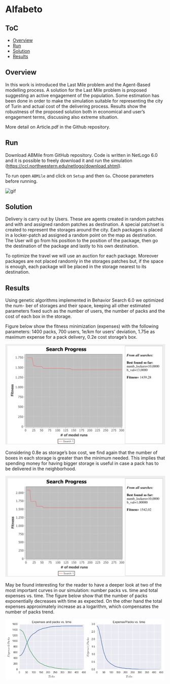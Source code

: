 # Alfabeto
<script src="https://cdn.mathjax.org/mathjax/latest/MathJax.js?config=TeX-AMS-MML_HTMLorMML" type="text/javascript"></script>
## ToC
- [Overview](#overview)
- [Run](#run)
- [Solution](#Solution)
- [Results](#Results)


## Overview

In this work is introduced the Last Mile problem and the Agent-Based modelling process. A solution for the Last Mile problem is proposed suggesting an active engagement of the population. Some estimation has been done in order to make the simulation suitable for representing the city of Turin and actual cost of the delivering process. Results show the robustness of the proposed solution both in economical and user’s engagement terms, discussing also extreme situation.

More detail on Article.pdf in the Github repository.

## Run

Download ABMile from GitHub repository.
Code is written in NetLogo 6.0 and it is possible to freely download it and run the simulation (https://ccl.northwestern.edu/netlogo/download.shtml).

To run open `ABMile` and click on `Setup` and then `Go`. Choose parameters before running.

![gif][gif]

## Solution

Delivery is carry out by Users. These are agents created in random patches and with and assigned random patches as destination. A special patchset is created to represent the storages around the city. Each packages is placed in a locker-patch ad assigned a random point on the map as destination. The User will go from his position to the position of the package, then go the destination of the package and lastly to his own destination.

To optimize the travel we will use an auction for each package. Moreover packages are not placed randomly in the storages patches but, if the space is enough, each package will be placed in the storage nearest to its destination.


## Results

Using genetic algorithms implemented in Behavior Search 6.0 we optimized the num- ber of storages and their space, keeping all other estimated parameters fixed such as the number of users, the number of packs and the cost of each box in the storage.

Figure below show the fitness minimization (expenses) with the following parameters: 1400 packs, 700 users, 1e/km for users’ deviation, 1.75e as maximum expense for a pack delivery, 0.2e cost storage’s box.

![gen][gen]

Considering 0.8e as storage’s box cost, we find again that the number of boxes in each storage is greater than the minimum needed. This implies that spending money for having bigger storage is useful in case a pack has to be delivered in the neighborhood.

![gen2][gen2]

May be found interesting for the reader to have a deeper look at two of the most important curves in our simulation: number packs vs. time and total expenses vs. time. The figure below show that the number of packs exponentially decreases with time as expected. On the other hand the total expenses approximately increase as a logarithm, which compensates the number of packs trend.

![concl][concl]

[gen]: img/gen.png "Behavior Search result: 10 storages with 304 boxes each, total expense 1439.28"
[gen2]: img/gen2.png "Behavior Search result: 10 storages with 153 boxes each, total expense 1542.02"
[concl]: img/concl.png
[gif]: img/gif.gif "gif"
